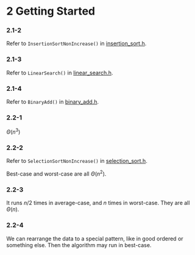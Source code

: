 # 2 Getting Started

### 2.1-2

Refer to `InsertionSortNonIncrease()` in [insertion_sort.h](include/ch02/insertion_sort.h).

### 2.1-3

Refer to `LinearSearch()` in [linear_search.h](include/ch02/linear_search.h).

### 2.1-4

Refer to `BinaryAdd()` in [binary_add.h](include/ch02/binary_add.h).

### 2.2-1

$\Theta(n^3)$

### 2.2-2

Refer to `SelectionSortNonIncrease()` in [selection_sort.h](include/ch02/selection_sort.h).

Best-case and worst-case are all $\Theta(n^2)$.

### 2.2-3

It runs $n/2$ times in average-case, and $n$ times in worst-case. They are all $\Theta(n)$.

### 2.2-4

We can rearrange the data to a special pattern, like in good ordered or something else. Then the algorithm may run in best-case.